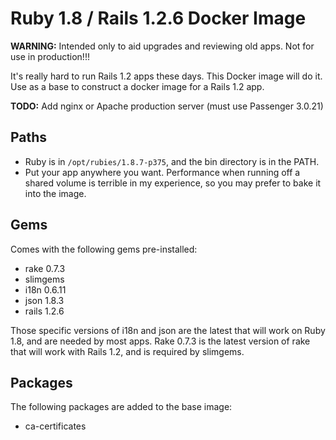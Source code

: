 # Ruby 1.8 / Rails 1.2.6 Docker Image

**WARNING:** Intended only to aid upgrades and reviewing old apps. Not for use
in production!!!

It's really hard to run Rails 1.2 apps these days. This Docker image will do it.
Use as a base to construct a docker image for a Rails 1.2 app.

**TODO:** Add nginx or Apache production server (must use Passenger 3.0.21)

## Paths

* Ruby is in `/opt/rubies/1.8.7-p375`, and the bin directory is in the PATH.
* Put your app anywhere you want. Performance when running off a shared volume
  is terrible in my experience, so you may prefer to bake it into the image.

## Gems

Comes with the following gems pre-installed:

* rake 0.7.3
* slimgems
* i18n 0.6.11
* json 1.8.3
* rails 1.2.6

Those specific versions of i18n and json are the latest that will work on Ruby
1.8, and are needed by most apps. Rake 0.7.3 is the latest version of rake that
will work with Rails 1.2, and is required by slimgems.

## Packages

The following packages are added to the base image:

* ca-certificates
